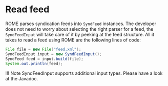 # Read feed

ROME parses syndication feeds into `SyndFeed` instances. The developer does not
need to worry about selecting the right parser for a feed, the `SyndFeedInput`
will take care of it by peeking at the feed structure. All it takes to read a
feed using ROME are the following lines of code:

```java
File file = new File("feed.xml");
SyndFeedInput input = new SyndFeedInput();
SyndFeed feed = input.build(file);
System.out.println(feed);
```

!!! Note 
    SyndFeedInput supports additional input types. Please have a look at the 
    Javadoc.
